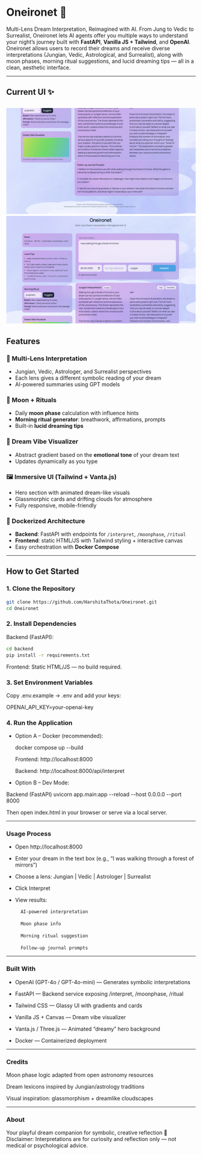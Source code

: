 # Oneironet 🌙
Multi-Lens Dream Interpretation, Reimagined with AI.
From Jung to Vedic to Surrealist, Oneironet lets AI agents offer you multiple ways to understand your night’s journey built with **FastAPI**, **Vanilla JS + Tailwind**, and **OpenAI**.  
Oneironet allows users to record their dreams and receive diverse interpretations (Jungian, Vedic, Astrological, and Surrealist), along with moon phases, morning ritual suggestions, and lucid dreaming tips — all in a clean, aesthetic interface.  

---

## Current UI ✨
![Current UI](UI.png)
![ ](UI2.png)
---

## Features  

### 🔮 Multi-Lens Interpretation
- Jungian, Vedic, Astrologer, and Surrealist perspectives  
- Each lens gives a different symbolic reading of your dream  
- AI-powered summaries using GPT models  

### 🌙 Moon + Rituals
- Daily **moon phase** calculation with influence hints  
- **Morning ritual generator**: breathwork, affirmations, prompts  
- Built-in **lucid dreaming tips**  

### 🎨 Dream Vibe Visualizer
- Abstract gradient based on the **emotional tone** of your dream text  
- Updates dynamically as you type  

### 🖼️ Immersive UI (Tailwind + Vanta.js)
- Hero section with animated dream-like visuals  
- Glassmorphic cards and drifting clouds for atmosphere  
- Fully responsive, mobile-friendly  

### 🐳 Dockerized Architecture
- **Backend**: FastAPI with endpoints for `/interpret`, `/moonphase`, `/ritual`  
- **Frontend**: static HTML/JS with Tailwind styling + interactive canvas  
- Easy orchestration with **Docker Compose**  

---

## How to Get Started  

### 1. Clone the Repository
```bash
git clone https://github.com/HarshitaThota/Oneironet.git
cd Oneironet 
```

### 2. Install Dependencies
Backend (FastAPI):

``` bash
cd backend
pip install -r requirements.txt
```

Frontend:
Static HTML/JS — no build required.

### 3. Set Environment Variables

Copy .env.example → .env and add your keys:

OPENAI_API_KEY=your-openai-key

### 4. Run the Application

- Option A – Docker (recommended):

    docker compose up --build

    Frontend: http://localhost:8000

    Backend: http://localhost:8000/api/interpret


- Option B – Dev Mode:

Backend (FastAPI)
uvicorn app.main:app --reload --host 0.0.0.0 --port 8000

Then open index.html in your browser or serve via a local server.



---
### Usage Process

- Open http://localhost:8000

- Enter your dream in the text box (e.g., “I was walking through a forest of mirrors”)

- Choose a lens: Jungian | Vedic | Astrologer | Surrealist

- Click Interpret

- View results:

        AI-powered interpretation

        Moon phase info

        Morning ritual suggestion

        Follow-up journal prompts
---
### Built With

- OpenAI (GPT-4o / GPT-4o-mini) — Generates symbolic interpretations

- FastAPI — Backend service exposing /interpret, /moonphase, /ritual

- Tailwind CSS — Glassy UI with gradients and cards

- Vanilla JS + Canvas — Dream vibe visualizer

- Vanta.js / Three.js — Animated “dreamy” hero background

- Docker — Containerized deployment
---
### Credits

Moon phase logic adapted from open astronomy resources

Dream lexicons inspired by Jungian/astrology traditions

Visual inspiration: glassmorphism + dreamlike cloudscapes

---
### About

Your playful dream companion for symbolic, creative reflection 🌌
Disclaimer: Interpretations are for curiosity and reflection only — not medical or psychological advice.